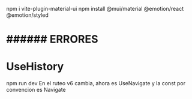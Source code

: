 npm i vite-plugin-material-ui
npm install @mui/material @emotion/react @emotion/styled

# ###### ERRORES

# UseHistory

npm run dev
En el ruteo v6 cambia, ahora es UseNavigate y la const por convencion es Navigate
